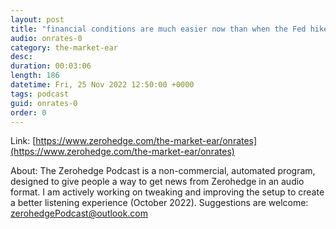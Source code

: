 ```yaml
---
layout: post
title: "financial conditions are much easier now than when the Fed hiked in July..."
audio: onrates-0
category: the-market-ear
desc: 
duration: 00:03:06
length: 186
datetime: Fri, 25 Nov 2022 12:50:00 +0000
tags: podcast
guid: onrates-0
order: 0
---
```



Link: [https://www.zerohedge.com/the-market-ear/onrates](https://www.zerohedge.com/the-market-ear/onrates)

About: The Zerohedge Podcast is a non-commercial, automated program, designed to give people a way to get news from Zerohedge in an audio format.  I am actively working on tweaking and improving the setup to create a better listening experience (October 2022).  Suggestions are welcome: [zerohedgePodcast@outlook.com](mailto:zerohedgePodcast@outlook.com)